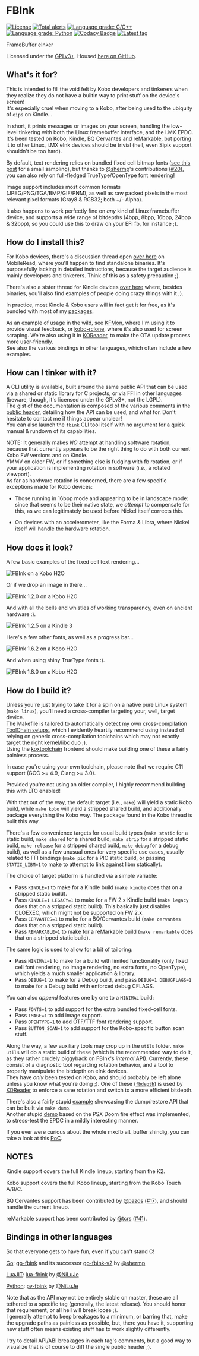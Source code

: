# FBInk
[![License](https://img.shields.io/github/license/NiLuJe/FBInk.svg)](/LICENSE) [![Total alerts](https://img.shields.io/lgtm/alerts/g/NiLuJe/FBInk.svg?logo=lgtm&logoWidth=18)](https://lgtm.com/projects/g/NiLuJe/FBInk/alerts/) [![Language grade: C/C++](https://img.shields.io/lgtm/grade/cpp/g/NiLuJe/FBInk.svg?logo=lgtm&logoWidth=18)](https://lgtm.com/projects/g/NiLuJe/FBInk/context:cpp) [![Language grade: Python](https://img.shields.io/lgtm/grade/python/g/NiLuJe/FBInk.svg?logo=lgtm&logoWidth=18)](https://lgtm.com/projects/g/NiLuJe/FBInk/context:python) [![Codacy Badge](https://api.codacy.com/project/badge/Grade/0e955c5239c54b10a167bbde1c2d75c1)](https://www.codacy.com/app/NiLuJe/FBInk?utm_source=github.com&amp;utm_medium=referral&amp;utm_content=NiLuJe/FBInk&amp;utm_campaign=Badge_Grade) [![Latest tag](https://img.shields.io/github/tag-date/NiLuJe/FBInk.svg)](https://github.com/NiLuJe/FBInk/releases/)

FrameBuffer eInker

Licensed under the [GPLv3+](/LICENSE).
Housed [here on GitHub](https://github.com/NiLuJe/FBInk).

## What's it for?

This is intended to fill the void felt by Kobo developers and tinkerers when they realize they do not have a builtin way to print stuff on the device's screen!  
It's especially cruel when moving to a Kobo, after being used to the ubiquity of `eips` on Kindle...

In short, it prints messages or images on your screen, handling the low-level tinkering with both the Linux framebuffer interface, and the i.MX EPDC.  
It's been tested on Kobo, Kindle, BQ Cervantes and reMarkable, but porting it to other Linux, i.MX eInk devices should be trivial (hell, even Sipix support shouldn't be too hard).

By default, text rendering relies on bundled fixed cell bitmap fonts ([see this post](https://www.mobileread.com/forums/showpost.php?p=3765426&postcount=31) for a small sampling),
but thanks to [@shermp](https://github.com/shermp)'s contributions ([#20](https://github.com/NiLuJe/FBInk/pull/20)), you can also rely on full-fledged TrueType/OpenType font rendering!

Image support includes most common formats (JPEG/PNG/TGA/BMP/GIF/PNM), as well as raw packed pixels in the most relevant pixel formats (Gray8 & RGB32; both +/- Alpha).

It also happens to work perfectly fine on *any* kind of Linux framebuffer device, and supports a wide range of bitdepths (4bpp, 8bpp, 16bpp, 24bpp & 32bpp),
so you could use this to draw on your EFI fb, for instance ;).

## How do I install this?

For Kobo devices, there's a discussion thread open [over here](https://www.mobileread.com/forums/showthread.php?t=299110) on MobileRead, where you'll happen to find standalone binaries.
It's purposefully lacking in detailed instructions, because the target audience is mainly developers and tinkerers. Think of this as a safety precaution ;).

There's also a sister thread for Kindle devices [over here](https://www.mobileread.com/forums/showthread.php?t=299620) where, besides binaries, you'll also find examples of people doing crazy things with it ;).

In practice, most Kindle & Kobo users will in fact get it for free, as it's bundled with most of my [packages](http://www.mobileread.com/forums/showthread.php?t=225030).

As an example of usage in the wild, see [KFMon](https://github.com/NiLuJe/kfmon), where I'm using it to provide visual feedback, or [kobo-rclone](https://github.com/shermp/kobo-rclone), where it's also used for screen scraping. We're also using it in [KOReader](https://github.com/koreader/koreader), to make the OTA update process more user-friendly.  
See also the various bindings in other languages, which often include a few examples.

## How can I tinker with it?

A CLI utility is available, built around the same public API that can be used via a shared or static library for C projects, or via FFI in other languages (beware, though, it's licensed under the GPLv3+, not the LGPL).  
The gist of the documentation is composed of the various comments in the [public header](fbink.h), detailing how the API can be used, and what for. Don't hesitate to contact me if things appear unclear!  
You can also launch the `fbink` CLI tool itself with no argument for a quick manual & rundown of its capabilities.

NOTE: It generally makes *NO* attempt at handling software rotation, because that currently appears to be the right thing to do with both current Kobo FW versions and on Kindle.  
YMMV on older FW, or if something else is fudging with fb rotation, or if your application is implementing rotation in software (i.e., a rotated viewport).  
As far as hardware rotation is concerned, there are a few specific exceptions made for Kobo devices:
-   Those running in 16bpp mode and appearing to be in landscape mode: since that seems to be their native state, we *attempt* to compensate for this,
    as we can legitimately be used before Nickel itself corrects this.

-   On devices with an accelerometer, like the Forma & Libra, where Nickel itself will handle the hardware rotation.

## How does it look?

A few basic examples of the fixed cell text rendering...

![FBInk on a Kobo H2O](https://raw.githubusercontent.com/NiLuJe/FBInk/master/resources/fbink_readme.png)

Or if we drop an image in there...

![FBInk 1.2.0 on a Kobo H2O](https://raw.githubusercontent.com/NiLuJe/FBInk/master/resources/fbink_image.png)

And with all the bells and whistles of working transparency, even on ancient hardware :).

![FBInk 1.2.5 on a Kindle 3](https://raw.githubusercontent.com/NiLuJe/FBInk/master/resources/fbink_alpha.png)

Here's a few other fonts, as well as a progress bar...

![FBInk 1.6.2 on a Kobo H2O](https://raw.githubusercontent.com/NiLuJe/FBInk/master/resources/fbink_bars.png)

And when using shiny TrueType fonts :).

![FBInk 1.8.0 on a Kobo H2O](https://raw.githubusercontent.com/NiLuJe/FBInk/master/resources/fbink_ot.png)

## How do I build it?

Unless you're just trying to take it for a spin on a native pure Linux system (`make linux`), you'll need a cross-compiler targeting your, well, target device.  
The Makefile is tailored to automatically detect my own cross-compilation [ToolChain setups](http://trac.ak-team.com/trac/browser/niluje/Configs/trunk/Kindle/Misc/x-compile.sh), which I evidently heartily recommend using instead of relying on generic cross-compilation toolchains which may not exactly target the right kernel/libc duo ;).  
Using the [koxtoolchain](https://github.com/koreader/koxtoolchain) frontend should make building one of these a fairly painless process.

In case you're using your own toolchain, please note that we require C11 support (GCC >= 4.9, Clang >= 3.0).

Provided you're not using an older compiler, I highly recommend building this with LTO enabled!

With that out of the way, the default target (i.e., `make`) will yield a static Kobo build, while `make kobo` will yield a stripped shared build, and additionally package everything the Kobo way. The package found in the Kobo thread is built this way.

There's a few convenience targets for usual build types (`make static` for a static build, `make shared` for a shared build, `make strip` for a stripped static build, `make release` for a stripped shared build, `make debug` for a debug build), as well as a few unusual ones for very specific use cases, usually related to FFI bindings (`make pic` for a PIC static build, or passing `STATIC_LIBM=1` to make to attempt to link against libm statically).

The choice of target platform is handled via a simple variable:
-   Pass `KINDLE=1` to make for a Kindle build (`make kindle` does that on a stripped static build).
-   Pass `KINDLE=1 LEGACY=1` to make for a FW 2.x Kindle build (`make legacy` does that on a stripped static build). This basically just disables CLOEXEC, which might not be supported on FW 2.x.
-   Pass `CERVANTES=1` to make for a BQ/Cervantes build (`make cervantes` does that on a stripped static build).
-   Pass `REMARKABLE=1` to make for a reMarkable build (`make remarkable` does that on a stripped static build).

The same logic is used to allow for a bit of tailoring:
-   Pass `MINIMAL=1` to make for a build with limited functionality (only fixed cell font rendering, no image rendering, no extra fonts, no OpenType), which yields a much smaller application & library.
-   Pass `DEBUG=1` to make for a Debug build, and pass `DEBUG=1 DEBUGFLAGS=1` to make for a Debug build with enforced debug CFLAGS.

You can also *append* features one by one to a `MINIMAL` build:
-   Pass `FONTS=1` to add support for the extra bundled fixed-cell fonts.
-   Pass `IMAGE=1` to add image support.
-   Pass `OPENTYPE=1` to add OTF/TTF font rendering support.
-   Pass `BUTTON_SCAN=1` to add support for the Kobo-specific button scan stuff.

Along the way, a few auxiliary tools may crop up in the `utils` folder. `make utils` will do a static build of these (which is the recommended way to do it, as they rather crudely piggyback on FBInk's *internal* API). Currently, these consist of a diagnostic tool regarding rotation behavior, and a tool to properly manipulate the bitdepth on eInk devices.  
They have *only* been tested on Kobo, and should probably be left alone unless you know what you're doing ;). One of these ([`fbdepth`](https://github.com/NiLuJe/FBInk/blob/master/utils/fbdepth.c)) is used by [KOReader](https://github.com/koreader/koreader) to enforce a sane rotation and switch to a more efficient bitdepth.

There's also a fairly stupid [example](https://github.com/NiLuJe/FBInk/blob/master/utils/dump.c) showcasing the dump/restore API that can be built via `make dump`.  
Another stupid [demo](https://github.com/NiLuJe/FBInk/blob/master/utils/doom.c) based on the PSX Doom fire effect was implemented, to stress-test the EPDC in a mildly interesting manner.  

If you ever were curious about the whole mxcfb alt_buffer shindig, you can take a look at this [PoC](https://github.com/NiLuJe/FBInk/blob/master/utils/alt_buffer.c).
## NOTES

Kindle support covers the full Kindle lineup, starting from the K2.

Kobo support covers the full Kobo lineup, starting from the Kobo Touch A/B/C.

BQ Cervantes support has been contributed by [@pazos](https://github.com/pazos) ([#17](https://github.com/NiLuJe/FBInk/pull/17)), and should handle the current lineup.

reMarkable support has been contributed by [@tcrs](https://github.com/tcrs) ([#41](https://github.com/NiLuJe/FBInk/pull/41)).

## Bindings in other languages

So that everyone gets to have fun, even if you can't stand C!

[Go](https://golang.org/): [go-fbink](https://github.com/shermp/go-fbink) and its successor [go-fbink-v2](https://github.com/shermp/go-fbink-v2) by [@shermp](https://github.com/shermp)

[LuaJIT](https://luajit.org/): [lua-fbink](https://github.com/NiLuJe/lua-fbink) by [@NiLuJe](https://github.com/NiLuJe)

[Python](https://www.python.org/): [py-fbink](https://github.com/NiLuJe/py-fbink) by [@NiLuJe](https://github.com/NiLuJe)

Note that as the API may not be entirely stable on master, these are all tethered to a specific tag (generally, the latest release). You should honor that requirement, or all hell will break loose ;).  
I generally attempt to keep breakages to a minimum, or barring that, make the upgrade paths as painless as possible, but, there you have it, supporting new stuff often means existing stuff has to work slightly differently.

I try to detail API/ABI breakages in each tag's comments, but a good way to visualize that is of course to diff the single public header ;).

<!-- kate: indent-mode cstyle; indent-width 4; replace-tabs on; remove-trailing-spaces none; -->
